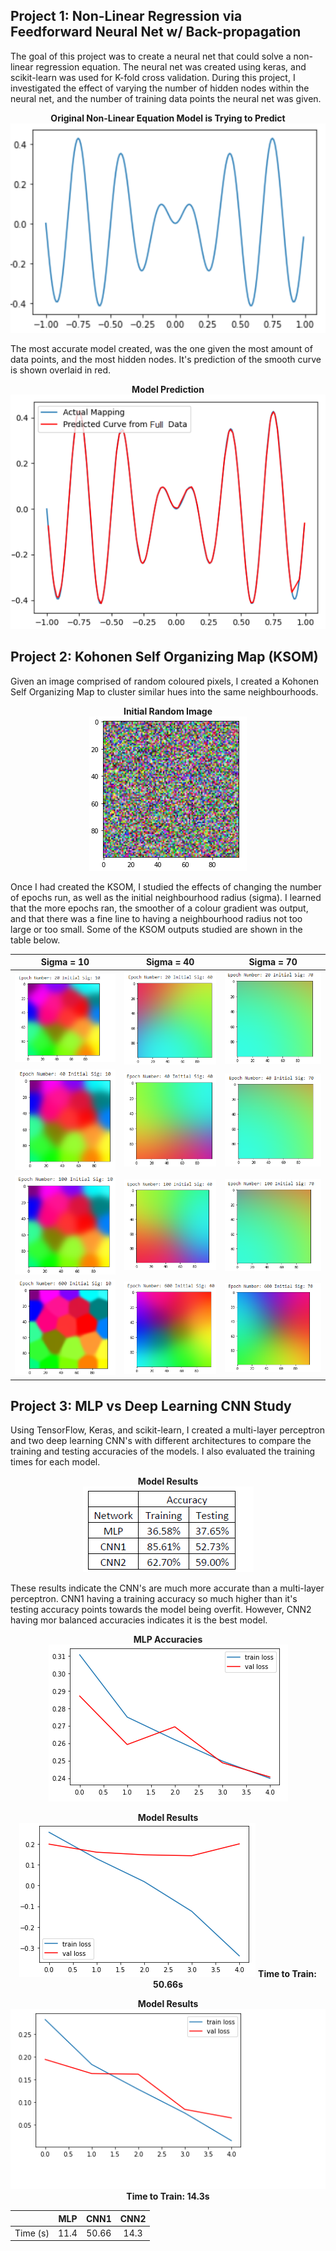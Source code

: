 ## Project 1: Non-Linear Regression via Feedforward Neural Net w/ Back-propagation
The goal of this project was to create a neural net that could solve a non-linear regression equation. The neural net was created using keras, and scikit-learn was used for K-fold cross validation. During this project, I investigated the effect of varying the number of hidden nodes within the neural net, and the number of training data points the neural net was given.

<p align="center">
  <b>Original Non-Linear Equation Model is Trying to Predict</b><br>
  <img src="https://github.com/moward98/ML-page/blob/main/media/NLEqn.PNG">
</p>

The most accurate model created, was the one given the most amount of data points, and the most hidden nodes. It's prediction of the smooth curve is shown overlaid in red.

<p align="center">
  <b>Model Prediction</b><br>
  <img src="https://github.com/moward98/ML-page/blob/main/media/model.PNG">
</p>

## Project 2: Kohonen Self Organizing Map (KSOM)

Given an image comprised of random coloured pixels, I created a Kohonen Self Organizing Map to cluster similar hues into the same neighbourhoods. 
<p align="center">
  <b>Initial Random Image</b><br>
  <img src="https://github.com/moward98/ML-page/blob/main/media/original.PNG">
</p>



Once I had created the KSOM, I studied the effects of changing the number of epochs run, as well as the initial neighbourhood radius (sigma). I learned that the more epochs ran, the smoother of a colour gradient was output, and that there was a fine line to having a neighbourhood radius not too large or too small. 
Some of the KSOM outputs studied are shown in the table below.


| Sigma = 10  | Sigma = 40|Sigma = 70|
| :-------------: |:---------------------------:|:-:|
|![](media/2010.PNG) |![](media/2040.PNG) |![](media/2070.PNG) |
|![](media/4010.PNG) |![](media/4040.PNG) |![](media/4070.PNG) |
|![](media/10010.PNG)|![](media/10040.PNG)|![](media/10070.PNG)|
|![](media/60010.PNG)|![](media/60040.PNG)|![](media/60070.PNG)|


## Project 3: MLP vs Deep Learning CNN Study
Using TensorFlow, Keras, and scikit-learn, I created a multi-layer perceptron and two deep learning CNN's  with different architectures to compare the training and testing accuracies of the models. I also evaluated the training times for each model. 

<p align="center">
  <b>Model Results</b><br>
  <img src="https://github.com/moward98/ML-page/blob/main/media/accuracies.PNG">
</p>

These results indicate the CNN's are much more accurate than a multi-layer perceptron. CNN1 having a training accuracy so much higher than it's testing accuracy points towards the model being overfit. However, CNN2 having mor balanced accuracies indicates it is the best model. 

<p align="center">
  <b>MLP Accuracies</b><br>
  <img src="https://github.com/moward98/ML-page/blob/main/media/mlp.PNG">
</p>

<p align="center">
  <b>Model Results</b><br>
  <img src="https://github.com/moward98/ML-page/blob/main/media/cnn1.PNG">
  <b>Time to Train: 50.66s</b><br>
</p>

<p align="center">
  <b>Model Results</b><br>
  <img src="https://github.com/moward98/ML-page/blob/main/media/cnn2.PNG">
  <b>Time to Train: 14.3s</b><br>
</p>

||MLP| CNN1| CNN2|
|:-:|:-:|:-:|:-:|
|Time (s)|11.4|50.66|14.3|
